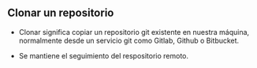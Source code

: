 ## Clonar un repositorio

* Clonar significa copiar un repositorio git existente en nuestra máquina, normalmente desde un servicio git como Gitlab, Github o Bitbucket.

* Se mantiene el seguimiento del respositorio remoto.
